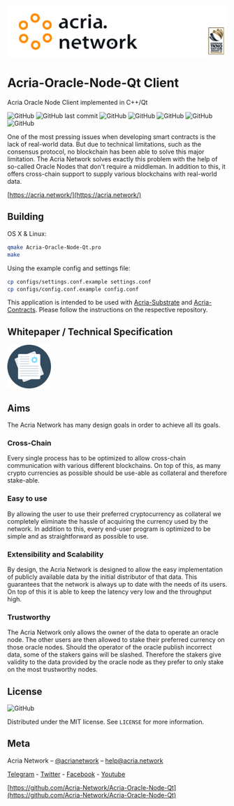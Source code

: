 ![Header](img/github_header_color_2.svg)

# Acria-Oracle-Node-Qt Client

Acria Oracle Node Client implemented in C++/Qt

![GitHub](https://img.shields.io/github/license/Acria-Network/Acria-Oracle-Node-Qt)
![GitHub last commit](https://img.shields.io/github/last-commit/Acria-Network/Acria-Oracle-Node-Qt)
![GitHub](https://img.shields.io/badge/C++-11-blue.svg?style=flat&logo=c%2B%2B)
![GitHub](https://img.shields.io/badge/Qt-v5.15-brightgreen)
![GitHub](https://img.shields.io/badge/OS-Linux%2FMacOS%2FWindows-brightgreen)
![GitHub](https://img.shields.io/badge/Maintained%3F-yes-green.svg)
![GitHub](https://badgen.net/twitter/follow/acrianetwork)

One of the most pressing issues when developing smart contracts is the lack of real-world data. But due to technical limitations, such as the consensus protocol, no blockchain has been able to solve this major limitation. The Acria Network solves exactly this problem with the help of so-called Oracle Nodes that don't require a middleman. In addition to this, it offers cross-chain support to supply various blockchains with real-world data.

[https://acria.network/](https://acria.network/)

## Building

OS X & Linux:

```sh
qmake Acria-Oracle-Node-Qt.pro
make
```

Using the example config and settings file:

```sh
cp configs/settings.conf.example settings.conf
cp configs/config.conf.example config.conf
```

This application is intended to be used with [Acria-Substrate](https://github.com/Acria-Network/acria-substrate) and [Acria-Contracts](https://github.com/Acria-Network/Acria-Contracts). Please follow the instructions on the respective repository.

## Whitepaper / Technical Specification

<a href="https://acria.network/whitepaper" target="_blank"><img src="img/documents-document.svg" width="100" height="100" /></a>

## Aims

The Acria Network has many design goals in order to achieve all its goals.

### Cross-Chain

Every single process has to be optimized to allow cross-chain communication with various different blockchains. On top of this, as many crypto currencies as possible should be use-able as collateral and therefore stake-able.

### Easy to use

By allowing the user to use their preferred cryptocurrency as collateral we completely eliminate the hassle of acquiring the currency used by the network. In addition to this, every end-user program is optimized to be simple and as straightforward as possible to use.

### Extensibility and Scalability

By design, the Acria Network is designed to allow the easy implementation of publicly available data by the initial distributor of that data. This guarantees that the network is always up to date with the needs of its users. On top of this it is able to keep the latency very low and the throughput high.

### Trustworthy

The Acria Network only allows the owner of the data to operate an oracle node. The other users are then allowed to stake their preferred currency on those oracle nodes. Should the operator of the oracle publish incorrect data, some of the stakers gains will be slashed. Therefore the stakers give validity to the data provided by the oracle node as they prefer to only stake on the most trustworthy nodes.

## License

![GitHub](https://img.shields.io/github/license/Acria-Network/Acria-Oracle-Node-Qt)

Distributed under the MIT license. See ``LICENSE`` for more information.


## Meta

Acria Network – [@acrianetwork](https://twitter.com/acrianetwork) – help@acria.network

[Telegram](https://t.me/acria_network) - [Twitter](https://twitter.com/acrianetwork) - [Facebook](https://www.facebook.com/Acria-102161605171826) - [Youtube](https://www.youtube.com/channel/UCCoP1eb6cGd7XTq0sAqP7cg)

[https://github.com/Acria-Network/Acria-Oracle-Node-Qt](https://github.com/Acria-Network/Acria-Oracle-Node-Qt)
